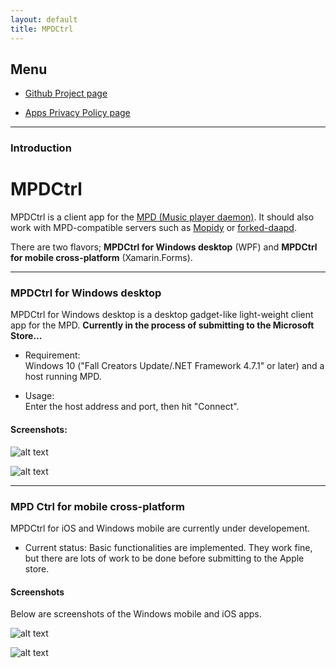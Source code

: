 ```yaml
---
layout: default
title: MPDCtrl
---
```


## Menu
  
* [Github Project page](https://github.com/torumyax/MPDCtrl)  

* [Apps Privacy Policy page](https://torumyax.github.io/MPDCtrl/app-privacy-policy/)  

---------------------------------------
### Introduction  


# MPDCtrl

MPDCtrl is a client app for the [MPD (Music player daemon)](http://www.musicpd.org/). It should also work with MPD-compatible servers such as [Mopidy](https://www.mopidy.com/) or [forked-daapd](http://ejurgensen.github.io/forked-daapd/). 
  
There are two flavors; **MPDCtrl for Windows desktop** (WPF) and **MPDCtrl for mobile cross-platform** (Xamarin.Forms).  

---------------------------------------

### MPDCtrl for Windows desktop

MPDCtrl for Windows desktop is a desktop gadget-like light-weight client app for the MPD. __Currently in the process of submitting to the Microsoft Store...__

- Requirement:  
Windows 10 ("Fall Creators Update/.NET Framework 4.7.1" or later) and a host running MPD.  
  
- Usage:  
Enter the host address and port, then hit "Connect".   

#### Screenshots:  
 
![alt text](https://github.com/torumyax/MPD-Ctrl/blob/master/WPF/WpfMPD/files/bin/sc3.png?raw=true)  
  
![alt text](https://github.com/torumyax/MPD-Ctrl/blob/master/WPF/WpfMPD/files/bin/sc2.png?raw=true)  

  
---------------------------------------  
   
### MPD Ctrl for mobile cross-platform

MPDCtrl for iOS and Windows mobile are currently under developement.   
  
 - Current status: Basic functionalities are implemented. They work fine, but there are lots of work to be done before submitting to the Apple store.  

#### Screenshots  
 
 Below are screenshots of the Windows mobile and iOS apps. 

![alt text](https://github.com/torumyax/MPD-Ctrl/blob/master/Xamarin.Forms/MPDCtrl/files/screenshots/uwp-pre-screnshot.png?raw=true)  
  
![alt text](https://github.com/torumyax/MPD-Ctrl/blob/master/Xamarin.Forms/MPDCtrl/files/screenshots/iOS-pre-screnshot.png?raw=true)  

  
  
